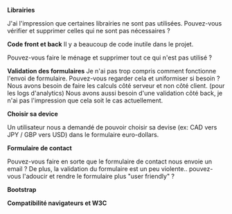 **Librairies**

J'ai l'impression que certaines librairies ne sont pas utilisées. 
Pouvez-vous vérifier et supprimer celles qui ne sont pas nécessaires ?
<!-- TODO -->

**Code front et back**
Il y a beaucoup de code inutile dans le projet.

Pouvez-vous faire le ménage et supprimer tout ce qui n'est pas utilisé ?
<!-- TODO -->

**Validation des formulaires**
Je n'ai pas trop compris comment fonctionne l'envoi de formulaire. 
Pouvez-vous regarder cela et uniformiser si besoin ? Nous avons besoin de faire les calculs côté serveur et non côté client. (pour les logs d'analytics)
Nous avons aussi besoin d'une validation côté back, je n'ai pas l'impression que cela soit le cas actuellement.
<!-- TODO -->

**Choisir sa device**

Un utilisateur nous a demandé de pouvoir choisir sa devise (ex: CAD vers JPY / GBP vers USD) dans le formulaire euro-dollars.
<!-- TODO -->

**Formulaire de contact**

Pouvez-vous faire en sorte que le formulaire de contact nous envoie un email ?
De plus, la validation du formulaire est un peu violente.. pouvez-vous l'adoucir et rendre le formulaire plus "user friendly" ?
<!-- TODO -->


<!-- Fini  -->

**Bootstrap**
<!--
Bootstrap, comme de nombreuses librairies, semble être chargé depuis un CDN. 
Il serait préférable de le télécharger et de le charger localement. 
Qu'en pensez-vous ?  

J'ai aussi remarqué que bootstrap est en version 4 alors que la version 5 est sortie récemment. 
-->

**Compatibilité navigateurs et W3C** 
<!-- Nous aimerions savoir sur quel navigateur le site est compatible et si les formulaires sont valides W3C.

N'hésitez pas à faire un audit de sécurité si vous le souhaitez, j'ai un peu peur que le site soit vulnérable. 

FireFox, Opera Gx, Google Chrome, Edge

à tester d'autre navigateur 
-->

<!-- Fini  -->